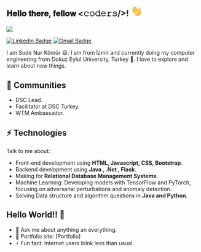 <h2> 𝐇𝐞𝐥𝐥𝐨 𝐭𝐡𝐞𝐫𝐞, 𝐟𝐞𝐥𝐥𝐨𝐰 <𝚌𝚘𝚍𝚎𝚛𝚜/>! <img src="https://raw.githubusercontent.com/ABSphreak/ABSphreak/master/gifs/Hi.gif" width="30px"></h2>

<img align='center' src='https://user-images.githubusercontent.com/74038190/212284136-03988914-d899-44b4-b1d9-4eeccf656e44.gif' width='200"'>



[![Linkedin Badge](https://img.shields.io/badge/-sudenurkomur-blue?style=flat-square&logo=Linkedin&logoColor=white&link=https://www.linkedin.com/in/sudenurkomur/)](https://www.linkedin.com/in/sudenurkomur/) 
[![Gmail Badge](https://img.shields.io/badge/-sude.sudenur53@gmail.com-c14438?style=flat-square&logo=Gmail&logoColor=white&link=mailto:sudenurkomur1253@gmail.com)](mailto:sudenurkomur1253@gmail.com)




I am Sude Nur Kömür 😃. I am from İzmir and currently doing my computer engineering from Dokuz Eylul University, Turkey 🏫. I love to explore and learn about new things.
## 👯 Communities
* DSC Lead.
* Facilitator at DSC Turkey.
* WTM Ambassador.

## ⚡ Technologies
Talk to me about:
- Front-end development using **HTML, Javascript, CSS, Bootstrap**.
- Backend development using **Java , .Net , Flask**.
- Making for **Relational Database Management Systems**.
- Machine Learning: Developing models with TensorFlow and PyTorch, focusing on adversarial perturbations and anomaly detection.
- Solving Data structure and algorithm questions in **Java and Python**.
## Hello World!! 🤔
- 💬 Ask me about anything an everything.
- 🎯 Portfolio site: [Portfolio]
- ⚡ Fun fact: Internet users blink less than usual.
